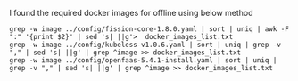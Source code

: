 I found the required docker images for offline using below method
```
grep -w image ../config/fission-core-1.8.0.yaml | sort | uniq | awk -F ":" '{print $2}' | sed 's| ||g'>  docker_images_list.txt
grep -w image ../config/kubeless-v1.0.6.yaml | sort | uniq | grep -v "," | sed 's| ||g' | grep ^image >> docker_images_list.txt
grep -w image ../config/openfaas-5.4.1-install.yaml | sort | uniq | grep -v "," | sed 's| ||g' | grep ^image >> docker_images_list.txt
```
